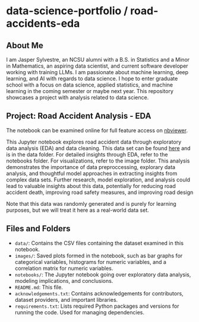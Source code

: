# data-science-portfolio / road-accidents-eda

## About Me

I am Jasper Sylvestre, an NCSU alumni with a B.S. in Statistics and a Minor in Mathematics, an aspiring data scientist, and current software developer working with training LLMs. I am passionate about machine learning, deep learning, and AI with regards to data science. I hope to enter graduate school with a focus on data science, applied statistics, and machine learning in the coming semester or maybe next year. This repository showcases a project with analysis related to data science.

## Project: Road Accident Analysis - EDA

The notebook can be examined online for full feature access on [nbviewer](https://nbviewer.org/github/JasperSylvestre/data-science-portfolio/blob/main/road-accidents-eda/notebooks/road-accident-eda-notebook.ipynb).

This Jupyter notebook explores road accident data through exploratory data analysis (EDA) and data cleaning. This data set can be found [here](https://www.kaggle.com/datasets/farshidbahrami021/road-accident-dataset) and is in the data folder. For detailed insights through EDA, refer to the notebooks folder. For visualizations, refer to the image folder. This analysis demonstrates the importance of data preproccessing, explorary data analysis, and thoughtful model approaches in extracting insights from complex data sets. Further research, model exploration, and analysis could lead to valuable insights about this data, potentially for reducing road accident death, improving road safety measures, and improving road design

Note that this data was randomly generated and is purely for learning purposes, but we will treat it here as a real-world data set.

## Files and Folders

* `data/`: Contains the CSV files containing the dataset examined in this notebook.
* `images/`: Saved plots formed in the notebook, such as bar graphs for categorical variables, histograms for numeric variables, and a correlation matrix for numeric variables.
* `notebooks/`: The Jupyter notebook going over exploratory data analysis, modeling implications, and conclusions.
* `README.md`: This file.
* `acknowledgements.txt`: Contains acknowledgements for contributors, dataset providers, and important libraries.
* `requirements.txt`: Lists required Python packages and versions for running the code. Used for managing dependencies.
